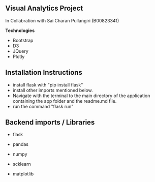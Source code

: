 ## Visual Analytics Project

In Collabration with Sai Charan Pullangiri (B00823341)

**Technologies**

 - Bootstrap
 - D3
 - JQuery
 - Plotly

 ## Installation Instructions

 - install flask with "pip install flask" 
 - install other imports mentioned below. 
 - Navigate with the terminal to the main directory of the application containing the app folder and the readme.md file.
 - run the command "flask run"

 ## Backend imports / Libraries 

 - flask
 - pandas

 - numpy

 - scklearn 

 - matplotlib

